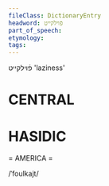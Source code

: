 ```yaml
---
fileClass: DictionaryEntry
headword: פֿוילקייט
part_of_speech: 
etymology: 
tags: 
---
```

פֿוילקייט
'laziness'

CENTRAL
========

HASIDIC
=======
= AMERICA = 

/ˈfoulkajt/